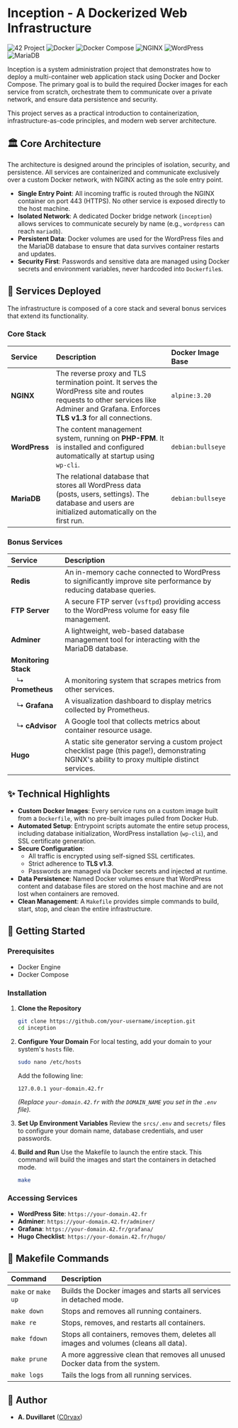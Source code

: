 # Inception - A Dockerized Web Infrastructure

![42 Project](https://img.shields.io/badge/42%20Project-Inception-blue) ![Docker](https://img.shields.io/badge/Docker-2496ED?logo=docker&logoColor=white) ![Docker Compose](https://img.shields.io/badge/Docker%20Compose-384d54?logo=docker&logoColor=white) ![NGINX](https://img.shields.io/badge/NGINX-009639?logo=nginx&logoColor=white) ![WordPress](https://img.shields.io/badge/WordPress-21759B?logo=wordpress&logoColor=white) ![MariaDB](https://img.shields.io/badge/MariaDB-003545?logo=mariadb&logoColor=white)

Inception is a system administration project that demonstrates how to deploy a multi-container web application stack using Docker and Docker Compose. The primary goal is to build the required Docker images for each service from scratch, orchestrate them to communicate over a private network, and ensure data persistence and security.

This project serves as a practical introduction to containerization, infrastructure-as-code principles, and modern web server architecture.

## 🏛️ Core Architecture

The architecture is designed around the principles of isolation, security, and persistence. All services are containerized and communicate exclusively over a custom Docker network, with NGINX acting as the sole entry point.

*   **Single Entry Point**: All incoming traffic is routed through the NGINX container on port 443 (HTTPS). No other service is exposed directly to the host machine.
*   **Isolated Network**: A dedicated Docker bridge network (`inception`) allows services to communicate securely by name (e.g., `wordpress` can reach `mariadb`).
*   **Persistent Data**: Docker volumes are used for the WordPress files and the MariaDB database to ensure that data survives container restarts and updates.
*   **Security First**: Passwords and sensitive data are managed using Docker secrets and environment variables, never hardcoded into `Dockerfile`s.

## 🔧 Services Deployed

The infrastructure is composed of a core stack and several bonus services that extend its functionality.

### Core Stack
| Service | Description | Docker Image Base |
| :--- | :--- | :--- |
| **NGINX** | The reverse proxy and TLS termination point. It serves the WordPress site and routes requests to other services like Adminer and Grafana. Enforces **TLS v1.3** for all connections. | `alpine:3.20` |
| **WordPress** | The content management system, running on **PHP-FPM**. It is installed and configured automatically at startup using `wp-cli`. | `debian:bullseye` |
| **MariaDB** | The relational database that stores all WordPress data (posts, users, settings). The database and users are initialized automatically on the first run. | `debian:bullseye` |

### Bonus Services
| Service | Description |
| :--- | :--- |
| **Redis** | An in-memory cache connected to WordPress to significantly improve site performance by reducing database queries. |
| **FTP Server** | A secure FTP server (`vsftpd`) providing access to the WordPress volume for easy file management. |
| **Adminer** | A lightweight, web-based database management tool for interacting with the MariaDB database. |
| **Monitoring Stack** |
| &nbsp;&nbsp;&nbsp;↳ **Prometheus** | A monitoring system that scrapes metrics from other services. |
| &nbsp;&nbsp;&nbsp;↳ **Grafana** | A visualization dashboard to display metrics collected by Prometheus. |
| &nbsp;&nbsp;&nbsp;↳ **cAdvisor** | A Google tool that collects metrics about container resource usage. |
| **Hugo** | A static site generator serving a custom project checklist page (this page!), demonstrating NGINX's ability to proxy multiple distinct services. |

## ✨ Technical Highlights

*   **Custom Docker Images**: Every service runs on a custom image built from a `Dockerfile`, with no pre-built images pulled from Docker Hub.
*   **Automated Setup**: Entrypoint scripts automate the entire setup process, including database initialization, WordPress installation (`wp-cli`), and SSL certificate generation.
*   **Secure Configuration**:
    *   All traffic is encrypted using self-signed SSL certificates.
    *   Strict adherence to **TLS v1.3**.
    *   Passwords are managed via Docker secrets and injected at runtime.
*   **Data Persistence**: Named Docker volumes ensure that WordPress content and database files are stored on the host machine and are not lost when containers are removed.
*   **Clean Management**: A `Makefile` provides simple commands to build, start, stop, and clean the entire infrastructure.

## 🚀 Getting Started

### Prerequisites
*   Docker Engine
*   Docker Compose

### Installation

1.  **Clone the Repository**
    ```bash
    git clone https://github.com/your-username/inception.git
    cd inception
    ```

2.  **Configure Your Domain**
    For local testing, add your domain to your system's `hosts` file.
    ```bash
    sudo nano /etc/hosts
    ```
    Add the following line:
    ```
    127.0.0.1 your-domain.42.fr
    ```
    *(Replace `your-domain.42.fr` with the `DOMAIN_NAME` you set in the `.env` file).*

3.  **Set Up Environment Variables**
    Review the `srcs/.env` and `secrets/` files to configure your domain name, database credentials, and user passwords.

4.  **Build and Run**
    Use the Makefile to launch the entire stack. This command will build the images and start the containers in detached mode.
    ```bash
    make
    ```

### Accessing Services
*   **WordPress Site**: `https://your-domain.42.fr`
*   **Adminer**: `https://your-domain.42.fr/adminer/`
*   **Grafana**: `https://your-domain.42.fr/grafana/`
*   **Hugo Checklist**: `https://your-domain.42.fr/hugo/`

## 📜 Makefile Commands

| Command | Description |
| :--- | :--- |
| `make` or `make up` | Builds the Docker images and starts all services in detached mode. |
| `make down` | Stops and removes all running containers. |
| `make re` | Stops, removes, and restarts all containers. |
| `make fdown` | Stops all containers, removes them, deletes all images and volumes (cleans all data). |
| `make prune` | A more aggressive clean that removes all unused Docker data from the system. |
| `make logs` | Tails the logs from all running services. |

## 👤 Author

*   **A. Duvillaret** ([C0rvax](https://github.com/C0rvax))

